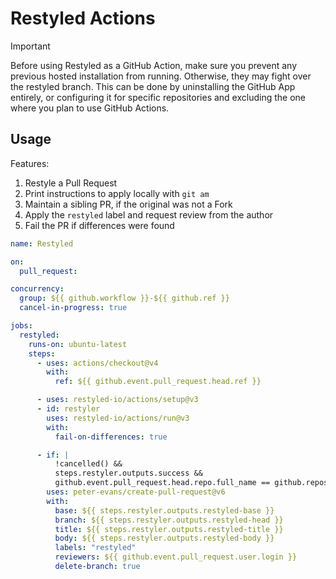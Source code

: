 # Restyled Actions

> [!IMPORTANT]
> Before using Restyled as a GitHub Action, make sure you prevent any previous
> hosted installation from running. Otherwise, they may fight over the restyled
> branch. This can be done by uninstalling the GitHub App entirely, or
> configuring it for specific repositories and excluding the one where you plan
> to use GitHub Actions.

## Usage

Features:

1. Restyle a Pull Request
2. Print instructions to apply locally with `git am`
3. Maintain a sibling PR, if the original was not a Fork
4. Apply the `restyled` label and request review from the author
5. Fail the PR if differences were found

```yaml
name: Restyled

on:
  pull_request:

concurrency:
  group: ${{ github.workflow }}-${{ github.ref }}
  cancel-in-progress: true

jobs:
  restyled:
    runs-on: ubuntu-latest
    steps:
      - uses: actions/checkout@v4
        with:
          ref: ${{ github.event.pull_request.head.ref }}

      - uses: restyled-io/actions/setup@v3
      - id: restyler
        uses: restyled-io/actions/run@v3
        with:
          fail-on-differences: true

      - if: |
          !cancelled() &&
          steps.restyler.outputs.success &&
          github.event.pull_request.head.repo.full_name == github.repository
        uses: peter-evans/create-pull-request@v6
        with:
          base: ${{ steps.restyler.outputs.restyled-base }}
          branch: ${{ steps.restyler.outputs.restyled-head }}
          title: ${{ steps.restyler.outputs.restyled-title }}
          body: ${{ steps.restyler.outputs.restyled-body }}
          labels: "restyled"
          reviewers: ${{ github.event.pull_request.user.login }}
          delete-branch: true
```
